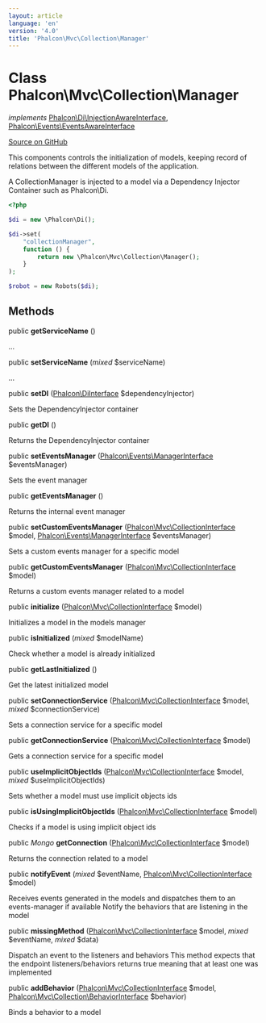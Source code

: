 ```yaml
---
layout: article
language: 'en'
version: '4.0'
title: 'Phalcon\Mvc\Collection\Manager'
---
```

# Class **Phalcon\Mvc\Collection\Manager**

*implements* [Phalcon\Di\InjectionAwareInterface](Phalcon_Di_InjectionAwareInterface), [Phalcon\Events\EventsAwareInterface](Phalcon_Events_EventsAwareInterface)

<a href="https://github.com/phalcon/cphalcon/tree/v4.0.0/phalcon/mvc/collection/manager.zep" class="btn btn-default btn-sm">Source on GitHub</a>

This components controls the initialization of models, keeping record of relations between the different models of the application.

A CollectionManager is injected to a model via a Dependency Injector Container such as Phalcon\Di.

```php
<?php

$di = new \Phalcon\Di();

$di->set(
    "collectionManager",
    function () {
        return new \Phalcon\Mvc\Collection\Manager();
    }
);

$robot = new Robots($di);

```

## Methods

public **getServiceName** ()

...

public **setServiceName** (*mixed* $serviceName)

...

public **setDI** ([Phalcon\DiInterface](Phalcon_DiInterface) $dependencyInjector)

Sets the DependencyInjector container

public **getDI** ()

Returns the DependencyInjector container

public **setEventsManager** ([Phalcon\Events\ManagerInterface](Phalcon_Events_ManagerInterface) $eventsManager)

Sets the event manager

public **getEventsManager** ()

Returns the internal event manager

public **setCustomEventsManager** ([Phalcon\Mvc\CollectionInterface](Phalcon_Mvc_CollectionInterface) $model, [Phalcon\Events\ManagerInterface](Phalcon_Events_ManagerInterface) $eventsManager)

Sets a custom events manager for a specific model

public **getCustomEventsManager** ([Phalcon\Mvc\CollectionInterface](Phalcon_Mvc_CollectionInterface) $model)

Returns a custom events manager related to a model

public **initialize** ([Phalcon\Mvc\CollectionInterface](Phalcon_Mvc_CollectionInterface) $model)

Initializes a model in the models manager

public **isInitialized** (*mixed* $modelName)

Check whether a model is already initialized

public **getLastInitialized** ()

Get the latest initialized model

public **setConnectionService** ([Phalcon\Mvc\CollectionInterface](Phalcon_Mvc_CollectionInterface) $model, *mixed* $connectionService)

Sets a connection service for a specific model

public **getConnectionService** ([Phalcon\Mvc\CollectionInterface](Phalcon_Mvc_CollectionInterface) $model)

Gets a connection service for a specific model

public **useImplicitObjectIds** ([Phalcon\Mvc\CollectionInterface](Phalcon_Mvc_CollectionInterface) $model, *mixed* $useImplicitObjectIds)

Sets whether a model must use implicit objects ids

public **isUsingImplicitObjectIds** ([Phalcon\Mvc\CollectionInterface](Phalcon_Mvc_CollectionInterface) $model)

Checks if a model is using implicit object ids

public *Mongo* **getConnection** ([Phalcon\Mvc\CollectionInterface](Phalcon_Mvc_CollectionInterface) $model)

Returns the connection related to a model

public **notifyEvent** (*mixed* $eventName, [Phalcon\Mvc\CollectionInterface](Phalcon_Mvc_CollectionInterface) $model)

Receives events generated in the models and dispatches them to an events-manager if available Notify the behaviors that are listening in the model

public **missingMethod** ([Phalcon\Mvc\CollectionInterface](Phalcon_Mvc_CollectionInterface) $model, *mixed* $eventName, *mixed* $data)

Dispatch an event to the listeners and behaviors This method expects that the endpoint listeners/behaviors returns true meaning that at least one was implemented

public **addBehavior** ([Phalcon\Mvc\CollectionInterface](Phalcon_Mvc_CollectionInterface) $model, [Phalcon\Mvc\Collection\BehaviorInterface](Phalcon_Mvc_Collection_BehaviorInterface) $behavior)

Binds a behavior to a model